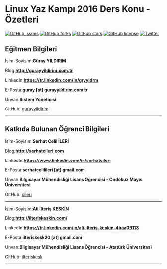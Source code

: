# Linux Yaz Kampı 2016 Ders Konu - Özetleri

[![GitHub issues](https://img.shields.io/github/issues/celilileri/lyk2016.svg)](https://github.com/celilileri/lyk2016/issues)
[![GitHub forks](https://img.shields.io/github/forks/celilileri/lyk2016.svg)](https://github.com/celilileri/lyk2016/network)
[![GitHub stars](https://img.shields.io/github/stars/celilileri/lyk2016.svg)](https://github.com/celilileri/lyk2016/stargazers)
[![GitHub license](https://img.shields.io/badge/license-GPL-blue.svg)](https://raw.githubusercontent.com/celilileri/lyk2016/master/LICENSE.txt)
[![Twitter](https://img.shields.io/twitter/url/https/github.com/celilileri/lyk2016.svg?style=social)](https://twitter.com/intent/tweet?text=Wow:&url=%5Bobject%20Object%5D)

## Eğitmen Bilgileri
İsim-Soyisim:**Güray YILDIRIM**

Blog:**http://gurayyildirim.com.tr**

LinkedIn:**https://tr.linkedin.com/in/gryyldrm**

E-Posta:**guray [at] gurayyildirim.com.tr**

Unvan:**Sistem Yöneticisi**

GitHub: [gurayyildirim](https://github.com/gurayyildirim)

---

## Katkıda Bulunan Öğrenci Bilgileri

İsim-Soyisim:**Serhat Celil İLERİ**

Blog:**http://serhatcileri.com**

LinkedIn:**https://www.linkedin.com/in/serhatcileri**

E-Posta:**serhatcelilileri [at] gmail.com**

Unvan:**Bilgisayar Mühendisliği Lisans Öğrencisi - Ondokuz Mayıs Üniversitesi**

GitHub: [cileri](https://github.com/ileri)

---

İsim-Soyisim:**Ali İlteriş KESKİN**

Blog:**http://ilteriskeskin.com/**

LinkedIn:**https://tr.linkedin.com/in/ali-ilteriş-keskin-4baa09113**

E-Posta:**ilteriskesk20 [at] gmail.com**

Unvan:**Bilgisayar Mühendisliği Lisans Öğrencisi - Atatürk Üniversitesi**

GitHub: [ilteriskesk](https://github.com/ilteriskesk)

---
